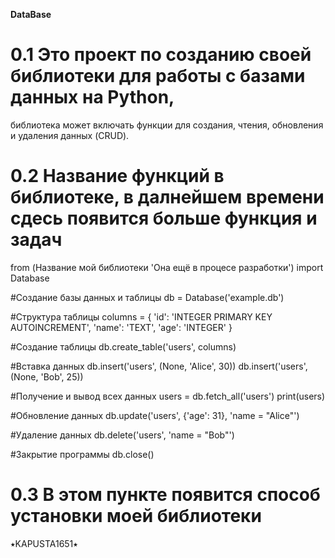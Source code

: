 **DataBase**



# 0.1 Это проект по созданию своей библиотеки для работы с базами данных на Python,
библиотека может включать функции для создания, чтения, обновления и удаления данных (CRUD).



# 0.2 Название функций в библиотеке, в далнейшем времени сдесь появится больше функция и задач

from (Название мой библиотеки 'Она ещё в процесе разработки') import Database

 #Создание базы данных и таблицы
db = Database('example.db')

 #Структура таблицы
columns = {
    'id': 'INTEGER PRIMARY KEY AUTOINCREMENT',
    'name': 'TEXT',
    'age': 'INTEGER'
}

 #Создание таблицы
db.create_table('users', columns)

 #Вставка данных
db.insert('users', (None, 'Alice', 30))
db.insert('users', (None, 'Bob', 25))

 #Получение и вывод всех данных
users = db.fetch_all('users')
print(users)

 #Обновление данных
db.update('users', {'age': 31}, 'name = "Alice"')

 #Удаление данных
db.delete('users', 'name = "Bob"')

 #Закрытие программы
db.close()



# 0.3 В этом пункте появится способ установки моей библиотеки

⭑KAPUSTA1651⭑
